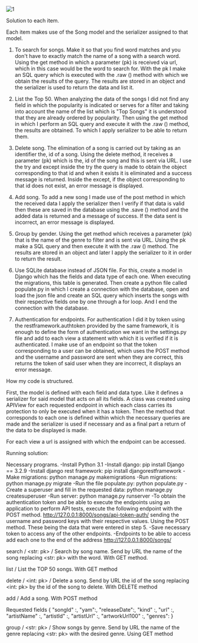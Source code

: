 ![1](https://user-images.githubusercontent.com/19244197/144340438-c8b673d5-acd7-44a3-85a2-c97e86193808.png)

Solution to each item.

Each item makes use of the Song model and the serializer assigned to that model.

1.  To search for songs. Make it so that you find word matches and you don't have to exactly match the name of a song with a search word. 
    Using the get method in which a parameter (pk) is received via url, which in this case would be the word to search for. 
    With the pk I make an SQL query which is executed with the .raw () method with which we obtain the results of the query. 
    The results are stored in an object and the serializer is used to return the data and list it.

2.  List the Top 50. When analyzing the data of the songs I did not find any field in which the popularity is indicated or serves for a 
    filter and taking into account the name of the list which is "Top Songs" it is understood that they are already ordered by popularity. 
    Then using the get method in which I perform an SQL query and execute it with the .raw () method, the results are obtained. 
    To which I apply serializer to be able to return them.

3.  Delete song. The elimination of a song is carried out by taking as an identifier the, id of a song. 
    Using the delete method, it receives a parameter (pk) which is the, id of the song and this is sent via URL. 
    I use the try and except inside the try the query is made to obtain the object corresponding to that id and when it exists it is eliminated 
    and a success message is returned. Inside the except, if the object corresponding to that id does not exist, an error message is displayed.

4.  Add song. To add a new song I made use of the post method in which the received data I apply the serializer then I verify if that data is 
    valid then these are saved in the database using the .save () method and the added data is returned and a message of success. 
    If the data sent is incorrect, an error message is displayed.

5.  Group by gender. Using the get method which receives a parameter (pk) that is the name of the genre to filter and is sent via URL. 
    Using the pk make a SQL query and then execute it with the .raw () method. The results are stored in an object and later 
    I apply the serializer to it in order to return the result.

7.  Use SQLite database instead of JSON file. For this, create a model in Django which has the fields and data type of each one. 
    When executing the migrations, this table is generated. Then create a python file called populate.py in which I create a connection with the database, 
    open and load the json file and create an SQL query which inserts the songs with their respective fields one by one through a for loop. 
    And I end the connection with the database.

8.  Authentication for endpoints. For authentication I did it by token using the restframework.authtoken provided by the same framework, 
    it is enough to define the form of authentication we want in the settings.py file and add to each view a statement with which it is verified 
    if it is authenticated. I make use of an endpoint so that the token corresponding to a user can be obtained, which uses the POST method 
    and the username and password are sent when they are correct, this returns the token of said user when they are incorrect, it displays an error message.
    
How my code is structured.

First, the model is defined with each field and data type. Like it defines a serializer for said model that acts on all its fields.
A class was created using APIView for each requested endpoint in which each class carries its protection to only be executed when it has a token. 
Then the method that corresponds to each one is defined within which the necessary queries are made and the serializer is used if necessary and as a 
final part a return of the data to be displayed is made.

For each view a url is assigned with which the endpoint can be accessed.

Running solution:

Necessary programs.
-Install Python 3.1
-Install django: pip install Django == 3.2.9
-Install django rest framework: pip install djangorestframework
-Make migrations: python manage.py makemigrations
-Run migrations: python manage.py migrate
-Run the file populate.py: python populate.py
-Create a superuser and fill in the requested data: python manage.py createsuperuser
-Run server: python manage.py runserver
-To obtain the authentication token and be able to execute the endpoints using an application to perform API tests, execute the following endpoint with the POST method. http://127.0.0.1:8000/songs/api-token-auth/ sending the username and password keys with their respective values. Using the POST method. These being the data that were entered in step 5.
-Save necessary token to access any of the other endpoints.
-Endpoints to be able to access add each one to the end of the address http://127.0.0.1:8000/songs/

  search / <str: pk> /
  Search by song name. Send by URL the name of the song replacing <str: pk> with the word. With GET method.
 
  list /
  List the TOP 50 songs. With GET method

  delete / <int: pk> /
  Delete a song. Send by URL the id of the song replacing <int: pk> by the id of the song to delete. With DELETE method

  add /
  Add a song. With POST method
  
  Requested fields
  {
    "songId" :,
    "yam":,
    "releaseDate":,
    "kind" :,
    "url" :,
    "artistName" :,
    "artistId" :,
    "artistUrl" :,
    "artworkUrl100" :,
    "genres":
  }
 
  group / <str: pk> /
  Show songs by genre. Send by URL the name of the genre replacing <str: pk> with the desired genre. Using GET method
